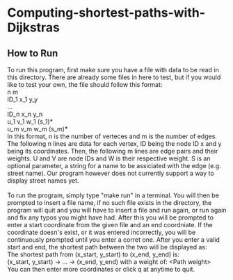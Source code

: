 # Computing-shortest-paths-with-Dijkstras
## How to Run
To run this program, first make sure you have a file with data to be read in this directory. There are already some files in here to test, but if you would like to test your own, the file should follow this format: <br>
    n m <br>
    ID_1 x_1 y_y <br>
    ... <br>
    ID_n x_n y_n <br>
    u_1 v_1 w_1 (s_1)* <br>
    u_m v_m w_m (s_m)* <br>
In this format, n is the number of verteces and m is the number of edges. The following n lines are data for each vertex, ID being the node ID x and y being its coordinates. Then, the following m lines are edge pairs and their weights. U and V are node IDs and W is their respective weight. S is an optional parameter, a string for a name to be assiciated with the edge (e.g. street name). Our program however does not currently support a way to display street names yet. <br>
<br>
To run the program, simply type "make run" in a terminal. You will then be prompted to insert a file name, if no such file exists in the directory, the program will quit and you will have to insert a file and run again, or run again and fix any typos you might have had. After this you will be prompted to enter a start coordinate from the given file and an end coordniate. If the coordinate doesn's exist, or it was entered incorrectly, you will be continuously prompted until you enter a corret one. After you enter a valid start and end, the shortest path between the two will be displayed as: <br>
    The shortest path from (x_start, y_start) to (x_end, y_end) is: <br>
    (x_start, y_start) -> ... -> (x_end, y_end) with a weight of: &lt;Path weight&gt; <br>
You can then enter more coordinates or click q at anytime to quit.

